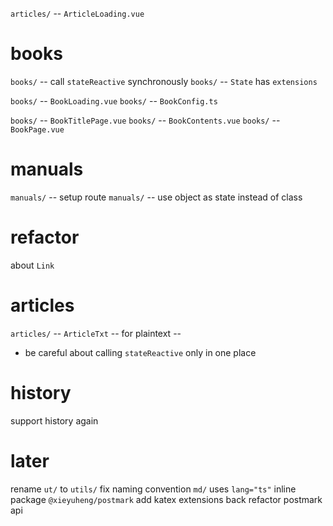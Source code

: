 `articles/` -- `ArticleLoading.vue`

# books

`books/` -- call `stateReactive` synchronously
`books/` -- `State` has `extensions`

`books/` -- `BookLoading.vue`
`books/` -- `BookConfig.ts`

`books/` -- `BookTitlePage.vue`
`books/` -- `BookContents.vue`
`books/` -- `BookPage.vue`

# manuals

`manuals/` -- setup route
`manuals/` -- use object as state instead of class

# refactor

about `Link`

# articles

`articles/` -- `ArticleTxt` -- for plaintext --

- be careful about calling `stateReactive` only in one place

# history

support history again

# later

rename `ut/` to `utils/`
fix naming convention
`md/` uses `lang="ts"`
inline package `@xieyuheng/postmark`
add katex extensions back
refactor postmark api
